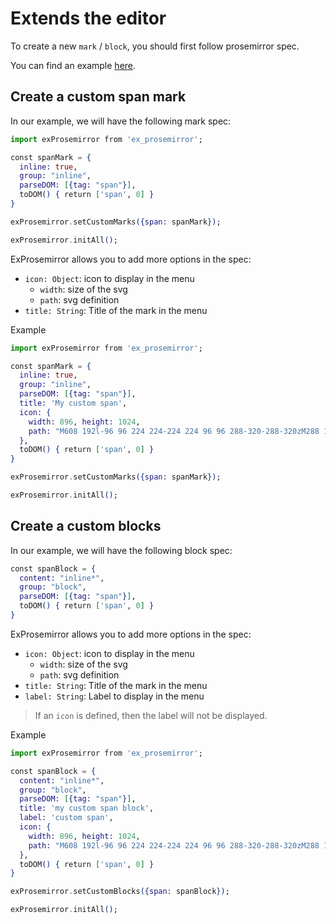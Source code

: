 # Extends the editor

To create a new `mark` / `block`, you should first follow prosemirror spec.

You can find an example [here](https://prosemirror.net/examples/schema/).

## Create a custom span mark

In our example, we will have the following mark spec:

```elixir
import exProsemirror from 'ex_prosemirror';

const spanMark = {
  inline: true,
  group: "inline",
  parseDOM: [{tag: "span"}],
  toDOM() { return ['span', 0] }
}

exProsemirror.setCustomMarks({span: spanMark});

exProsemirror.initAll();
```

ExProsemirror allows you to add more options in the spec:

- `icon: Object`: icon to display in the menu
  - `width`: size of the svg
  - `path`: svg definition
- `title: String`: Title of the mark in the menu

Example

```elixir
import exProsemirror from 'ex_prosemirror';

const spanMark = {
  inline: true,
  group: "inline",
  parseDOM: [{tag: "span"}],
  title: 'My custom span',
  icon: {
    width: 896, height: 1024,
    path: "M608 192l-96 96 224 224-224 224 96 96 288-320-288-320zM288 192l-288 320 288 320 96-96-224-224 224-224-96-96z"
  },
  toDOM() { return ['span', 0] }
}

exProsemirror.setCustomMarks({span: spanMark});

exProsemirror.initAll();
```


## Create a custom blocks

In our example, we will have the following block spec:


```elixir
const spanBlock = {
  content: "inline*",
  group: "block",
  parseDOM: [{tag: "span"}],
  toDOM() { return ['span', 0] }
}
```

ExProsemirror allows you to add more options in the spec:

- `icon: Object`: icon to display in the menu
  - `width`: size of the svg
  - `path`: svg definition
- `title: String`: Title of the mark in the menu
- `label: String`: Label to display in the menu

> If an `icon` is defined, then the label will not be displayed.

Example

```elixir
import exProsemirror from 'ex_prosemirror';

const spanBlock = {
  content: "inline*",
  group: "block",
  parseDOM: [{tag: "span"}],
  title: 'my custom span block',
  label: 'custom span',
  icon: {
    width: 896, height: 1024,
    path: "M608 192l-96 96 224 224-224 224 96 96 288-320-288-320zM288 192l-288 320 288 320 96-96-224-224 224-224-96-96z"
  },
  toDOM() { return ['span', 0] }
}

exProsemirror.setCustomBlocks({span: spanBlock});

exProsemirror.initAll();
```
